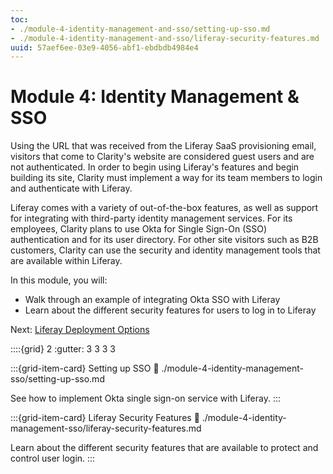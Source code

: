 ```yaml
---
toc:
- ./module-4-identity-management-and-sso/setting-up-sso.md
- ./module-4-identity-management-and-sso/liferay-security-features.md
uuid: 57aef6ee-03e9-4056-abf1-ebdbdb4984e4
---
```

# Module 4: Identity Management & SSO

Using the URL that was received from the Liferay SaaS provisioning email, visitors that come to Clarity's website are considered guest users and are not authenticated. In order to begin using Liferay's features and begin building its site, Clarity must implement a way for its team members to login and authenticate with Liferay. 

Liferay comes with a variety of out-of-the-box features, as well as support for integrating with third-party identity management services. For its employees, Clarity plans to use Okta for Single Sign-On (SSO) authentication and for its user directory. For other site visitors such as B2B customers, Clarity can use the security and identity management tools that are available within Liferay.

In this module, you will:

* Walk through an example of integrating Okta SSO with Liferay
* Learn about the different security features for users to log in to Liferay

Next: [Liferay Deployment Options](./module-4-identity-management-sso/identity-management-options.md)

::::{grid} 2
:gutter: 3 3 3 3

:::{grid-item-card}  Setting up SSO
:link: ./module-4-identity-management-sso/setting-up-sso.md

See how to implement Okta single sign-on service with Liferay.
:::

:::{grid-item-card}  Liferay Security Features
:link: ./module-4-identity-management-sso/liferay-security-features.md

Learn about the different security features that are available to protect and control user login.
:::
